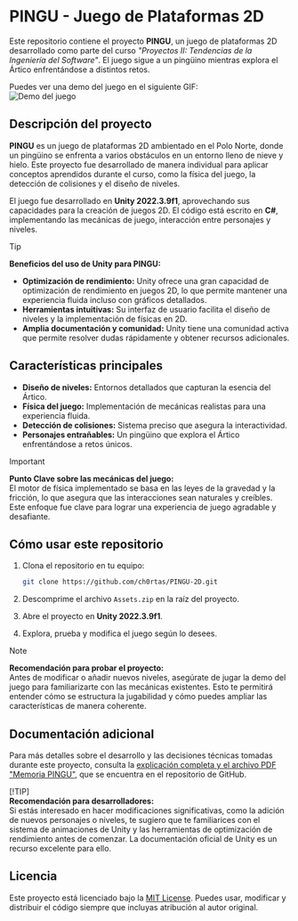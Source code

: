
# PINGU - Juego de Plataformas 2D

Este repositorio contiene el proyecto **PINGU**, un juego de plataformas 2D desarrollado como parte del curso _"Proyectos II: Tendencias de la Ingeniería del Software"_. El juego sigue a un pingüino mientras explora el Ártico enfrentándose a distintos retos.

Puedes ver una demo del juego en el siguiente GIF:  
![Demo del juego](PINGU-DEMO.gif)

## Descripción del proyecto

**PINGU** es un juego de plataformas 2D ambientado en el Polo Norte, donde un pingüino se enfrenta a varios obstáculos en un entorno lleno de nieve y hielo. Este proyecto fue desarrollado de manera individual para aplicar conceptos aprendidos durante el curso, como la física del juego, la detección de colisiones y el diseño de niveles.

El juego fue desarrollado en **Unity 2022.3.9f1**, aprovechando sus capacidades para la creación de juegos 2D. El código está escrito en **C#**, implementando las mecánicas de juego, interacción entre personajes y niveles.

> [!TIP]  
> **Beneficios del uso de Unity para PINGU:**  
> - **Optimización de rendimiento:** Unity ofrece una gran capacidad de optimización de rendimiento en juegos 2D, lo que permite mantener una experiencia fluida incluso con gráficos detallados.
> - **Herramientas intuitivas:** Su interfaz de usuario facilita el diseño de niveles y la implementación de físicas en 2D.
> - **Amplia documentación y comunidad:** Unity tiene una comunidad activa que permite resolver dudas rápidamente y obtener recursos adicionales.

## Características principales

- **Diseño de niveles:** Entornos detallados que capturan la esencia del Ártico.
- **Física del juego:** Implementación de mecánicas realistas para una experiencia fluida.
- **Detección de colisiones:** Sistema preciso que asegura la interactividad.
- **Personajes entrañables:** Un pingüino que explora el Ártico enfrentándose a retos únicos.

> [!IMPORTANT]  
> **Punto Clave sobre las mecánicas del juego:**  
> El motor de física implementado se basa en las leyes de la gravedad y la fricción, lo que asegura que las interacciones sean naturales y creíbles. Este enfoque fue clave para lograr una experiencia de juego agradable y desafiante.

## Cómo usar este repositorio

1. Clona el repositorio en tu equipo:
   ```bash  
   git clone https://github.com/ch0rtas/PINGU-2D.git  
   ```  

2. Descomprime el archivo `Assets.zip` en la raíz del proyecto.

3. Abre el proyecto en **Unity 2022.3.9f1**.

4. Explora, prueba y modifica el juego según lo desees.

> [!NOTE]  
> **Recomendación para probar el proyecto:**  
> Antes de modificar o añadir nuevos niveles, asegúrate de jugar la demo del juego para familiarizarte con las mecánicas existentes. Esto te permitirá entender cómo se estructura la jugabilidad y cómo puedes ampliar las características de manera coherente.

## Documentación adicional

Para más detalles sobre el desarrollo y las decisiones técnicas tomadas durante este proyecto, consulta la [explicación completa y el archivo PDF "Memoria PINGU"](https://github.com/ch0rtas/IS-Proyectos_II/tree/main/PINGU), que se encuentra en el repositorio de GitHub.

[!TIP]  
**Recomendación para desarrolladores:**  
Si estás interesado en hacer modificaciones significativas, como la adición de nuevos personajes o niveles, te sugiero que te familiarices con el sistema de animaciones de Unity y las herramientas de optimización de rendimiento antes de comenzar. La documentación oficial de Unity es un recurso excelente para ello.

## Licencia

Este proyecto está licenciado bajo la [MIT License](LICENSE). Puedes usar, modificar y distribuir el código siempre que incluyas atribución al autor original.  

